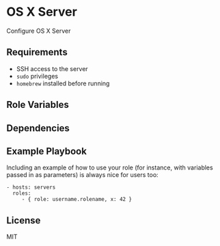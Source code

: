 OS X Server
=========

Configure OS X Server

Requirements
------------

* SSH access to the server
* `sudo` privileges
* `homebrew` installed before running

Role Variables
--------------



Dependencies
------------



Example Playbook
----------------

Including an example of how to use your role (for instance, with variables passed in as parameters) is always nice for users too:

    - hosts: servers
      roles:
         - { role: username.rolename, x: 42 }

License
-------

MIT
